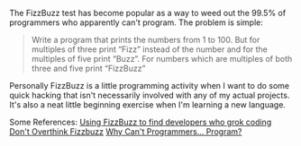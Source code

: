 The FizzBuzz test has become popular as a way to weed out the 99.5% of
programmers who apparently can't program. The problem is simple:

> Write a program that prints the numbers from 1 to 100. But for multiples of
> three print “Fizz” instead of the number and for the multiples of five print
> “Buzz”. For numbers which are multiples of both three and five print
> “FizzBuzz”

Personally FizzBuzz is a little programming activity when I want to do some
quick hacking that isn't necessarily involved with any of my actual
projects. It's also a neat little beginning exercise when I'm learning a new
language.

Some References:
[Using FizzBuzz to find developers who grok coding](http://imranontech.com/2007/01/24/using-fizzbuzz-to-find-developers-who-grok-coding/)
[Don't Overthink Fizzbuzz](http://weblog.raganwald.com/2007/01/dont-overthink-fizzbuzz.html)
[Why Can't Programmers... Program?](http://www.codinghorror.com/blog/2007/02/why-cant-programmers-program.html)
